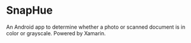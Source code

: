 # SnapHue
An Android app to determine whether a photo or scanned document is in color or grayscale. Powered by Xamarin.
